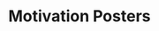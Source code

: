 ---
layout: page_project
id: motivation
status: active
title: Motivation Posters
tagline: Motivational Posters for IIIT-Delhi
contributors: 
 - vedants
 - sarthaka
 - sarthakm
trellourl: 
facebookurl:
twitterurl:
behanceurl:
permalink: /news/motivationalposters
---
